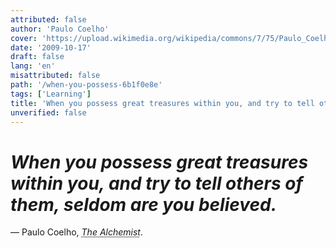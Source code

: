 ```yaml
---
attributed: false
author: 'Paulo Coelho'
cover: 'https://upload.wikimedia.org/wikipedia/commons/7/75/Paulo_Coelho_2007-04-07_001.jpg'
date: '2009-10-17'
draft: false
lang: 'en'
misattributed: false
path: '/when-you-possess-6b1f0e8e'
tags: ['Learning']
title: 'When you possess great treasures within you, and try to tell others of them, seldom are you believed.'
unverified: false
---
```


# *When you possess great treasures within you, and try to tell others of them, seldom are you believed.*
&mdash; Paulo Coelho, <cite><abbr title="ISBN-13: 9788172234980">The Alchemist</abbr></cite>.
